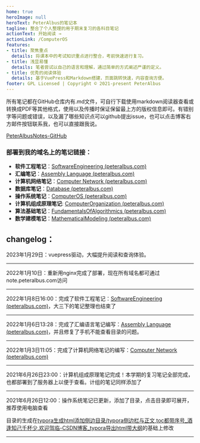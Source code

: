 ```yaml
---
home: true
heroImage: null
heroText: PeterAlbus的笔记本
tagline: 整合了个人整理的用于期末复习的各科目笔记
actionText: 开始阅读 →
actionLink: /ComputerOS
features:
- title: 聚焦重点
  details: 将课本中的考试知识重点进行整合，考前快速进行复习。
- title: 浅显易懂
  details: 笔者尝试以自己的语言和理解，通过简单的方式阐述严谨的定义。
- title: 优秀的阅读体验
  details: 基于VuePress和Markdown搭建，页面跳转快速，内容查询方便。
footer: GPL Licensed | Copyright © 2021-present PeterAlbus
---
```


所有笔记都在GitHub仓库内有.md文件，可自行下载使用markdown阅读器查看或转换成PDF等其他格式，使用以及传播时保证保留最上方的版权信息即可。有错别字等问题或错误，以及漏了哪些知识点可以github提出issue，也可以点击博客右方邮件按钮联系我，也可以直接跟我说。

[PeterAlbusNotes-GitHub](https://github.com/PeterAlbus/PeterAlbusNotes)

### 部署到我的域名上的笔记链接：

+ **软件工程笔记**：[SoftwareEngineering (peteralbus.com)](/SoftwareEngineering.md)
+ **汇编笔记**：[Assembly Language (peteralbus.com)](/AssemblyLanguage.md)
+ **计算机网络笔记**：[Computer Network (peteralbus.com)](/ComputerNetwork.md)
+ **数据库笔记**：[Database (peteralbus.com)](/Database.md)
+ **操作系统笔记**：[ComputerOS (peteralbus.com)](/ComputerOS.md)
+ **计算机组成原理笔记**: [ComputerOrganization (peteralbus.com)](/ComputerOrganization.md)
+ **算法基础笔记**：[FundamentalsOfAlgorithmics (peteralbus.com)](/FundamentalsOfAlgorithmics.md)
+ **数学建模笔记**：[MathematicalModeling (peteralbus.com)](/MathematicalModeling.md)

## changelog：

2023年1月29日：vuepress驱动，大幅提升阅读和查询体验。

---

2022年1月10日：重新用nginx完成了部署，现在所有域名都可通过note.peteralbus.com访问

---

2022年1月8日16:00：完成了软件工程笔记：[SoftwareEngineering (peteralbus.com)](/SoftwareEngineering.md)，大三下的笔记整理也结束了

---

2022年1月6日13:28：完成了汇编语言笔记编写：[Assembly Language (peteralbus.com)](/AssemblyLanguage.md)，并且修复了手机不能查看目录的问题。

---

2022年1月3日11:05：完成了计算机网络笔记的编写：[Computer Network (peteralbus.com)](/ComputerNetwork.md)

---

2021年6月26日23:00：计算机组成原理笔记完成！本学期的复习笔记全部完成，也都部署到了服务器上以便于查看。计组的笔记同样添加了

---

2021年6月26日12:00：操作系统笔记已更新，添加了目录，点击目录即可展开，推荐使用电脑查看

目录的生成在[typora生成html添加侧边目录/typora侧边栏与正文,toc都带序号_酒逢知己千杯少,欢迎驾临-CSDN博客_typora导出html带大纲](https://blog.csdn.net/u012914436/article/details/99679320)的基础上修改

---



